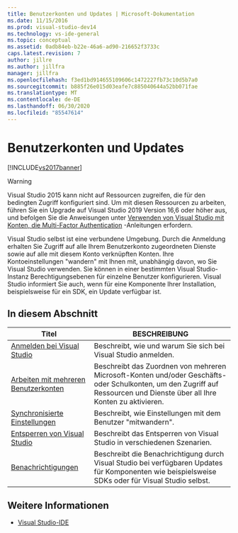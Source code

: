 ```yaml
---
title: Benutzerkonten und Updates | Microsoft-Dokumentation
ms.date: 11/15/2016
ms.prod: visual-studio-dev14
ms.technology: vs-ide-general
ms.topic: conceptual
ms.assetid: 0adb84eb-b22e-46a6-ad90-216652f3733c
caps.latest.revision: 7
author: jillre
ms.author: jillfra
manager: jillfra
ms.openlocfilehash: f3ed1bd914655109606c1472227fb73c10d5b7a0
ms.sourcegitcommit: b885f26e015d03eafe7c885040644a52bb071fae
ms.translationtype: MT
ms.contentlocale: de-DE
ms.lasthandoff: 06/30/2020
ms.locfileid: "85547614"
---
```

# <a name="user-accounts-and-updates"></a>Benutzerkonten und Updates

[!INCLUDE[vs2017banner](../includes/vs2017banner.md)]

> [!WARNING]
> Visual Studio 2015 kann nicht auf Ressourcen zugreifen, die für den bedingten Zugriff konfiguriert sind. Um mit diesen Ressourcen zu arbeiten, führen Sie ein Upgrade auf Visual Studio 2019 Version 16,6 oder höher aus, und befolgen Sie die Anweisungen unter [Verwenden von Visual Studio mit Konten, die Multi-Factor Authentication](../../ide/work-with-multi-factor-authentication.md) -Anleitungen erfordern.

Visual Studio selbst ist eine verbundene Umgebung. Durch die Anmeldung erhalten Sie Zugriff auf alle Ihrem Benutzerkonto zugeordneten Dienste sowie auf alle mit diesem Konto verknüpften Konten. Ihre Kontoeinstellungen "wandern" mit Ihnen mit, unabhängig davon, wo Sie Visual Studio verwenden. Sie können in einer bestimmten Visual Studio-Instanz Berechtigungsebenen für einzelne Benutzer konfigurieren. Visual Studio informiert Sie auch, wenn für eine Komponente Ihrer Installation, beispielsweise für ein SDK, ein Update verfügbar ist.

## <a name="in-this-section"></a>In diesem Abschnitt

|Titel|BESCHREIBUNG|
|-|-|
|[Anmelden bei Visual Studio](../ide/signing-in-to-visual-studio.md)|Beschreibt, wie und warum Sie sich bei Visual Studio anmelden.|
|[Arbeiten mit mehreren Benutzerkonten](../ide/work-with-multiple-user-accounts.md)|Beschreibt das Zuordnen von mehreren Microsoft-Konten und/oder Geschäfts- oder Schulkonten, um den Zugriff auf Ressourcen und Dienste über all Ihre Konten zu aktivieren.|
|[Synchronisierte Einstellungen](../ide/synchronized-settings-in-visual-studio.md)|Beschreibt, wie Einstellungen mit dem Benutzer "mitwandern".|
|[Entsperren von Visual Studio](../ide/how-to-unlock-visual-studio.md)|Beschreibt das Entsperren von Visual Studio in verschiedenen Szenarien.|
|[Benachrichtigungen](../ide/visual-studio-notifications.md)|Beschreibt die Benachrichtigung durch Visual Studio bei verfügbaren Updates für Komponenten wie beispielsweise SDKs oder für Visual Studio selbst.|

## <a name="see-also"></a>Weitere Informationen

- [Visual Studio-IDE](../ide/visual-studio-ide.md)
